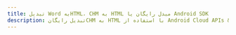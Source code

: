 ---title: تبدیل Word بهHTML، CHM به HTML مبدل رایگان یا Android SDKdescription: تبدیل رایگانCHM به HTML با استفاده از Android Cloud APIs & SDK. همچنین اسناد Microsoft Word و OpenOffice را در Cloud ایجاد، ویرایش و رندر کنید.---